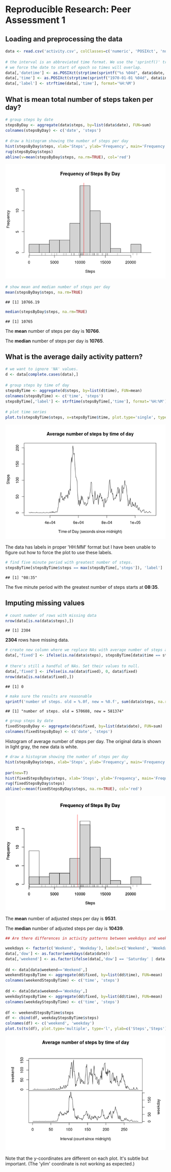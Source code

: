 # Reproducible Research: Peer Assessment 1


## Loading and preprocessing the data

```r
data <- read.csv('activity.csv', colClasses=c('numeric', 'POSIXct', 'numeric'))

# the interval is an abbreviated time format. We use the 'sprintf()' trick to left-pad with zeroes so the strptime() function works correctly.
# we force the date to start of epoch so times will overlap.
data[,'datetime'] <- as.POSIXct(strptime(sprintf("%s %04d", data$date, data$interval), format='%Y-%m-%d %H%M'))
data[,'time'] <- as.POSIXct(strptime(sprintf("1970-01-01 %04d", data$interval), format='%Y-%m-%d %H%M'))
data[,'label'] <- strftime(data[,'time'], format='%H:%M')
```


## What is mean total number of steps taken per day?

```r
# group steps by date
stepsByDay <- aggregate(data$steps, by=list(data$date), FUN=sum)
colnames(stepsByDay) <- c('date', 'steps')

# draw a histogram showing the number of steps per day
hist(stepsByDay$steps, xlab='Steps', ylab='Frequency', main='Frequency of Steps By Day', breaks=seq(0, 25000, 2000), col='light gray')
rug(stepsByDay$steps)
abline(v=mean(stepsByDay$steps, na.rm=TRUE), col='red')
```

![](./PA1_template_files/figure-html/unnamed-chunk-2-1.png) 

```r
# show mean and median number of steps per day
mean(stepsByDay$steps, na.rm=TRUE)
```

```
## [1] 10766.19
```

```r
median(stepsByDay$steps, na.rm=TRUE)
```

```
## [1] 10765
```

The **mean** number of steps per day is **10766**.

The **median** number of steps per day is **10765**.

## What is the average daily activity pattern?

```r
# we want to ignore 'NA' values.
d <- data[complete.cases(data),]

# group steps by time of day
stepsByTime <- aggregate(d$steps, by=list(d$time), FUN=mean)
colnames(stepsByTime) <- c('time', 'steps')
stepsByTime[,'label'] <- strftime(stepsByTime[,'time'], format='%H:%M')

# plot time series
plot.ts(stepsByTime$steps, x=stepsByTime$time, plot.type='single', type='l', xlab='Time of Day (seconds since midnight)', ylab='Steps', main='Average number of steps by time of day')
```

![](./PA1_template_files/figure-html/unnamed-chunk-3-1.png) 

The data has labels in proper 'HH:MM' format but I have been unable to figure out how to force the plot to use these labels.



```r
# find five minute period with greatest number of steps.
stepsByTime[stepsByTime$steps == max(stepsByTime[,'steps']), 'label']
```

```
## [1] "08:35"
```

The five minute period with the greatest number of steps starts at
**08:35**.

## Imputing missing values


```r
# count number of rows with missing data
nrow(data[is.na(data$steps),])
```

```
## [1] 2304
```

**2304** rows have missing data.


```r
# create new column where we replace NAs with average number of steps at that time of day.
data[,'fixed'] <- ifelse(is.na(data$steps), stepsByTime[data$time == stepsByTime$time, 'steps'], data$steps)

# there's still a handful of NAs. Set their values to null.
data[,'fixed'] <- ifelse(is.na(data$fixed), 0, data$fixed)
nrow(data[is.na(data$fixed),])
```

```
## [1] 0
```

```r
# make sure the results are reasonable
sprintf('number of steps. old = %.0f, new = %0.f', sum(data$steps, na.rm=T), sum(data$fixed))
```

```
## [1] "number of steps. old = 570608, new = 581374"
```

```r
# group steps by date
fixedStepsByDay <- aggregate(data$fixed, by=list(data$date), FUN=sum)
colnames(fixedStepsByDay) <- c('date', 'steps')
```

Histogram of average number of steps per day. The original data is shown in light gray, the new data is white.


```r
# draw a histogram showing the number of steps per day
hist(stepsByDay$steps, xlab='Steps', ylab='Frequency', main='Frequency of Steps By Day', breaks=seq(0, 25000, 2000), ylim=c(0,18), col='light gray')

par(new=T)
hist(fixedStepsByDay$steps, xlab='Steps', ylab='Frequency', main='Frequency of Steps By Day', breaks=seq(0, 25000, 2000), ylim=c(0,18))
rug(fixedStepsByDay$steps)
abline(v=mean(fixedStepsByDay$steps, na.rm=TRUE), col='red')
```

![](./PA1_template_files/figure-html/unnamed-chunk-7-1.png) 

The **mean** number of adjusted steps per day is **9531**.

The **median** number of adjusted steps per day is **10439**.


```r
## Are there differences in activity patterns between weekdays and weekends?
```

```r
weekdays <- factor(c('Weekend', 'Weekday'), labels=c('Weekend', 'Weekday'))
data[,'dow'] <- as.factor(weekdays(data$date))
data[,'weekend'] <- as.factor(ifelse(data[,'dow'] == 'Saturday' | data[,'dow'] == 'Sunday', 'Weekend', 'Weekday'))

dd <- data[data$weekend=='Weekend',]
weekendStepsByTime <- aggregate(dd$fixed, by=list(dd$time), FUN=mean)
colnames(weekendStepsByTime) <- c('time', 'steps')

dd <- data[data$weekend=='Weekday',]
weekdayStepsByTime <- aggregate(dd$fixed, by=list(dd$time), FUN=mean)
colnames(weekdayStepsByTime) <- c('time', 'steps')

df <- weekendStepsByTime$steps
df <- cbind(df, weekdayStepsByTime$steps)
colnames(df) <- c('weekend', 'weekday')
plot.ts(ts(df), plot.type='multiple', type='l', ylab=c('Steps','Steps'), xlab='Interval (count since midnight)', main='Average number of steps by time of day', yax.flip=T)
```

![](./PA1_template_files/figure-html/unnamed-chunk-9-1.png) 

Note that the y-coordinates are different on each plot. It's subtle but important. (The 'ylim' coordinate is not working as expected.)
